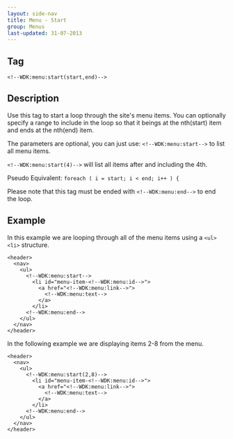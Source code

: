 ```yaml
---
layout: side-nav
title: Menu - Start
group: Menus
last-updated: 31-07-2013
---
```


## Tag

`<!--WDK:menu:start(start,end)-->`

## Description

Use this tag to start a loop through the site's menu items. 
You can optionally specify a range to include in the loop so that it beings at the nth(start) item and ends at the nth(end) item. 

The parameters are optional, you can just use: `<!--WDK:menu:start-->` to list all menu items.

`<!--WDK:menu:start(4)-->` will list all items after and including the 4th.

Pseudo Equivalent:
`foreach ( i = start; i < end; i++ ) {`

Please note that this tag must be ended with `<!--WDK:menu:end-->` to end the loop.

## Example

In this example we are looping through all of the menu items using a `<ul> <li>` structure.

~~~
<header>
  <nav>
    <ul>
      <!--WDK:menu:start-->
        <li id="menu-item-<!--WDK:menu:id-->">
          <a href="<!--WDK:menu:link-->">
            <!--WDK:menu:text-->
          </a>
        </li>
      <!--WDK:menu:end-->
    </ul>
  </nav>
</header>
~~~

In the following example we are displaying items 2-8 from the menu.

~~~
<header>
  <nav>
    <ul>
      <!--WDK:menu:start(2,8)-->
        <li id="menu-item-<!--WDK:menu:id-->">
          <a href="<!--WDK:menu:link-->">
            <!--WDK:menu:text-->
          </a>
        </li>
      <!--WDK:menu:end-->
    </ul>
  </nav>
</header>
~~~